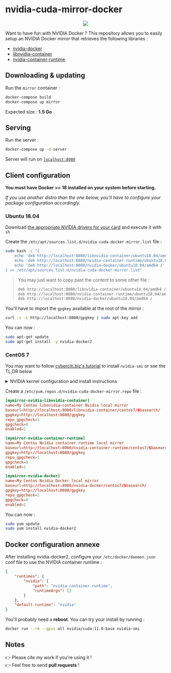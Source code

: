 # nvidia-cuda-mirror-docker

<p align="center">
    <a href="https://travis-ci.com/github/flavienbwk/nvidia-cuda-mirror-docker" target="_blank">
        <img src="https://travis-ci.com/flavienbwk/nvidia-cuda-mirror-docker.svg?branch=main"/>
    </a>
</p>

Want to have fun with NVIDIA Docker ? This repository allows you to easily setup an NVIDIA Docker mirror that retrieves the following libraries :

- [nvidia-docker](https://github.com/NVIDIA/nvidia-docker)
- [libnvidia-container](https://github.com/NVIDIA/libnvidia-container)
- [nvidia-container-runtime](https://github.com/NVIDIA/nvidia-container-runtime)

## Downloading & updating

Run the `mirror` container :

```bash
docker-compose build
docker-compose up mirror
```

Expected size : **1.5 Go**

## Serving

Run the server :

```bash
docker-compose up -d server
```

Server will run on [`localhost:8080`](http://localhost:8080)  

## Client configuration

**You must have Docker >= 18 installed on your system before starting.**

_If you use another distro than the one below, you'll have to configure your package configuration accordingly._

### Ubuntu 18.04

Download [the appropriate NVIDIA drivers for your card](https://www.nvidia.com/Download/index.aspx) and execute it with `sh`

Create the `/etc/apt/sources.list.d/nvidia-cuda-docker-mirror.list` file :

```bash
sudo bash -c "{
    echo 'deb http://localhost:8080/libnvidia-container/ubuntu18.04/amd64 /'
    echo 'deb http://localhost:8080/nvidia-container-runtime/ubuntu18.04/amd64 /'
    echo 'deb http://localhost:8080/nvidia-docker/ubuntu18.04/amd64 /'
} >> /etc/apt/sources.list.d/nvidia-cuda-docker-mirror.list"
```

> You may just want to copy past the content to some other file :
> ```txt
> deb http://localhost:8080/libnvidia-container/ubuntu18.04/amd64 /
> deb http://localhost:8080/nvidia-container-runtime/ubuntu18.04/amd64 /
> deb http://localhost:8080/nvidia-docker/ubuntu18.04/amd64 /
> ```

You'll have to import the `gpgkey` available at the root of the mirror :

```bash
curl -s -L http://localhost:8080/gpgkey | sudo apt-key add -
```

You can now :

```bash
sudo apt-get update
sudo apt-get install -y nvidia-docker2
```

### CentOS 7

You may want to follow [cyberciti.biz's tutorial](https://www.cyberciti.biz/faq/how-to-install-nvidia-driver-on-centos-7-linux) to install `nvidia-smi` or see the TL;DR below

<details>
<summary>NVIDIA kernel configuration and install instructions</summary>

```bash
# After configuring your ElRepo and EPEL repositories
sudo yum group install "Development Tools"
sudo yum install kernel-devel
sudo yum -y install epel-release
sudo yum -y install dkms
```

In the `/etc/default/grub` file, append the following line to the `GRUB_CMDLINE_LINUX` property :

```txt
rd.driver.blacklist=nouveau nouveau.modeset=0
```

And then run :

```bash
sudo grub2-mkconfig -o /boot/grub2/grub.cfg
sudo bash -c "echo 'blacklist nouveau' > /etc/modprobe.d/blacklist-nouveau.conf" 
mv /boot/initramfs-$(uname -r).img /boot/initramfs-$(uname -r)-nouveau.img
dracut /boot/initramfs-$(uname -r).img $(uname -r)
sudo reboot
```

Once rebooted :

Download [the appropriate NVIDIA drivers for your card](https://www.nvidia.com/Download/index.aspx) and execute it with `sh`

```bash
sudo systemctl isolate multi-user.target
sh NVIDIA-Linux-x86_64-*.run
sudo reboot
```

</details>

Create a `/etc/yum.repos.d/nvidia-cuda-docker-mirror.repo` file :

```conf
[mymirror-nvidia-libnvidia-container]
name=My Centos libnvidia-container Nvidia local mirror
baseurl=http://localhost:8080/libnvidia-container/centos7/$basearch/
gpgkey=http://localhost:8080/gpgkey
repo_gpgcheck=1
gpgcheck=0
enabled=1

[mymirror-nvidia-container-runtime]
name=My Centos Nvidia container runtime local mirror
baseurl=http://localhost:8080/nvidia-container-runtime/centos7/$basearch/
gpgkey=http://localhost:8080/gpgkey
repo_gpgcheck=1
gpgcheck=0
enabled=1

[mymirror-nvidia-docker]
name=My Centos Nvidia Docker local mirror
baseurl=http://localhost:8080/nvidia-docker/centos7/$basearch/
gpgkey=http://localhost:8080/gpgkey
repo_gpgcheck=1
gpgcheck=0
enabled=1
```

You can now :

```bash
sudo yum update
sudo yum install nvidia-docker2
```

## Docker configuration annexe

After installing nvidia-docker2, configure your `/etc/docker/daemon.json` conf file to use the NVIDIA container runtime :

```json
{
    "runtimes": {
        "nvidia": {
            "path": "nvidia-container-runtime",
            "runtimeArgs": []
        }
    },
    "default-runtime": "nvidia"
}
```

You'll probably need a **reboot**. You can try your install by running :

```bash
docker run --rm --gpus all nvidia/cuda:11.0-base nvidia-smi
```

## Notes

:point_right: Please cite my work if you're using it !  
:point_right: Feel free to send **pull requests** !
